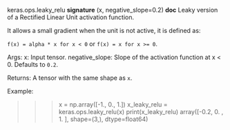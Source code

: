 keras.ops.leaky_relu
__signature__
(x, negative_slope=0.2)
__doc__
Leaky version of a Rectified Linear Unit activation function.

It allows a small gradient when the unit is not active, it is defined as:

`f(x) = alpha * x for x < 0` or `f(x) = x for x >= 0`.

Args:
    x: Input tensor.
    negative_slope: Slope of the activation function at x < 0.
        Defaults to `0.2`.

Returns:
    A tensor with the same shape as `x`.

Example:

>>> x = np.array([-1., 0., 1.])
>>> x_leaky_relu = keras.ops.leaky_relu(x)
>>> print(x_leaky_relu)
array([-0.2,  0. ,  1. ], shape=(3,), dtype=float64)
